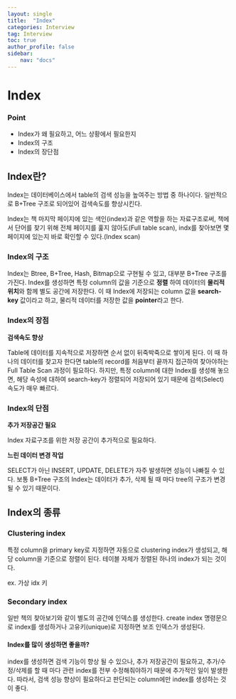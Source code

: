 ```yaml
---
layout: single
title:  "Index"
categories: Interview
tag: Interview
toc: true
author_profile: false
sidebar:
    nav: "docs"
---
```



# Index

### Point
- Index가 왜 필요하고, 어느 상황에서 필요한지
- Index의 구조
- Index의 장단점

## Index란?

Index는 데이터베이스에서 table의 검색 성능을 높여주는 방법 중 하나이다. 일반적으로 B+Tree 구조로 되어있어 검색속도를 향상시킨다.

Index는 책 마지막 페이지에 있는 색인(index)과 같은 역할을 하는 자료구조로써, 책에서 단어를 찾기 위해 전체 페이지를 훑지 않아도(Full table scan), indx를 찾아보면 몇 페이지에 있는지 바로 확인할 수 있다.(Index scan)

### Index의 구조

Index는 Btree, B+Tree, Hash, Bitmap으로 구현될 수 있고, 대부분 B+Tree 구조를 가진다. Index를 생성하면 특정 column의 값을 기준으로 **정렬** 하여 데이터의 **물리적 위치**와 함께 별도 공간에 저장한다. 이 때 Index에 저장되는 column 값을 **search-key** 값이라고 하고, 물리적 데이터를 저장한 값을 **pointer**라고 한다. 

### Index의 장점

**검색속도 향상** <br/>

Table에 데이터를 지속적으로 저장하면 순서 없이 뒤죽박죽으로 쌓이게 된다. 이 때 하나의 데이터를 찾고자 한다면 table의 record를 처음부터 끝까지 접근하여 찾아야하는 Full Table Scan 과정이 필요하다. 하지만, 특정 column에 대한 Index를 생성해 놓으면, 해당 속성에 대하여 search-key가 정렬되어 저장되어 있기 때문에 검색(Select) 속도가 매우 빠르다.

### Index의 단점

**추가 저장공간 필요**<br/>

Index 자료구조를 위한 저장 공간이 추가적으로 필요하다.
<br/>

**느린 데이터 변경 작업** <br/>

SELECT가 아닌 INSERT, UPDATE, DELETE가 자주 발생하면 성능이 나빠질 수 있다. 보통 B+Tree 구조의 Index는 데이터가 추가, 삭제 될 때 마다 tree의 구조가 변경 될 수 있기 때문이다. 

## Index의 종류

### Clustering index

특정 column을 primary key로 지정하면 자동으로 clustering index가 생성되고, 해당 column을 기준으로 정렬이 된다. 테이블 자체가 정렬된 하나의 index가 되는 것이다.

ex. 가상 idx 키

### Secondary index

일반 책의 찾아보기와 같이 별도의 공간에 인덱스를 생성한다. create index 명령문으로 index를 생성하거나 고유키(unique)로 지정하면 보조 인덱스가 생성된다.


#### Index를 많이 생성하면 좋을까?
index를 생성하면 검색 기능이 향상 될 수 있으나, 추가 저장공간이 필요하고, 추가/수정/삭제를 할 때 마다 관련 index를 전부 수정해줘야하기 때문에 추가적인 일이 발생한다. 따라서, 검색 성능 향상이 필요하다고 판단되는 column에만 index를 생성하는 것이 좋다.

